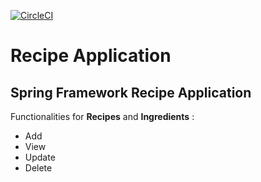 [![CircleCI](https://circleci.com/gh/JSmerec98/spring-recipe-app.svg?style=svg)](https://circleci.com/gh/JSmerec98/spring-recipe-app)

# Recipe Application #

## Spring Framework Recipe Application ##

Functionalities for **Recipes** and **Ingredients** :
- Add
- View
- Update
- Delete

